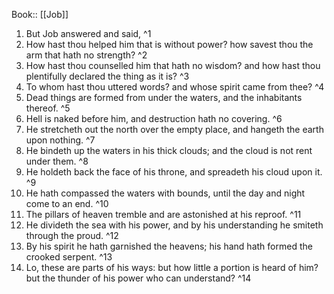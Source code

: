  Book:: [[Job]]
 1. But Job answered and said, ^1
 2. How hast thou helped him that is without power? how savest thou the arm that hath no strength? ^2
 3. How hast thou counselled him that hath no wisdom? and how hast thou plentifully declared the thing as it is? ^3
 4. To whom hast thou uttered words? and whose spirit came from thee? ^4
 5. Dead things are formed from under the waters, and the inhabitants thereof. ^5
 6. Hell is naked before him, and destruction hath no covering. ^6
 7. He stretcheth out the north over the empty place, and hangeth the earth upon nothing. ^7
 8. He bindeth up the waters in his thick clouds; and the cloud is not rent under them. ^8
 9. He holdeth back the face of his throne, and spreadeth his cloud upon it. ^9
 10. He hath compassed the waters with bounds, until the day and night come to an end. ^10
 11. The pillars of heaven tremble and are astonished at his reproof. ^11
 12. He divideth the sea with his power, and by his understanding he smiteth through the proud. ^12
 13. By his spirit he hath garnished the heavens; his hand hath formed the crooked serpent. ^13
 14. Lo, these are parts of his ways: but how little a portion is heard of him? but the thunder of his power who can understand? ^14
